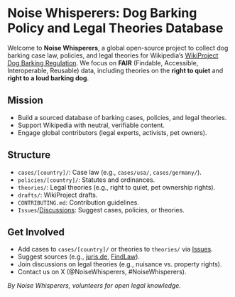# Noise Whisperers: Dog Barking Policy and Legal Theories Database

Welcome to **Noise Whisperers**, a global open-source project to collect dog barking case law, policies, and legal theories for Wikipedia’s [WikiProject Dog Barking Regulation](https://en.wikipedia.org/wiki/Wikipedia:WikiProject_Council/Proposals). We focus on **FAIR** (Findable, Accessible, Interoperable, Reusable) data, including theories on the **right to quiet** and **right to a loud barking dog**.

## Mission
- Build a sourced database of barking cases, policies, and legal theories.
- Support Wikipedia with neutral, verifiable content.
- Engage global contributors (legal experts, activists, pet owners).

## Structure
- `cases/[country]/`: Case law (e.g., `cases/usa/`, `cases/germany/`).
- `policies/[country]/`: Statutes and ordinances.
- `theories/`: Legal theories (e.g., right to quiet, pet ownership rights).
- `drafts/`: WikiProject drafts.
- `CONTRIBUTING.md`: Contribution guidelines.
- `Issues`/[Discussions](https://github.com/noisewhisperers/barking_cases/discussions): Suggest cases, policies, or theories.

## Get Involved
- Add cases to `cases/[country]/` or theories to `theories/` via [Issues](https://github.com/noisewhisperers/barking_cases/issues).
- Suggest sources (e.g., [juris.de](https://www.juris.de), [FindLaw](https://www.findlaw.com)).
- Join discussions on legal theories (e.g., nuisance vs. property rights).
- Contact us on X (@NoiseWhisperers, #NoiseWhisperers).

*By Noise Whisperers, volunteers for open legal knowledge.*
